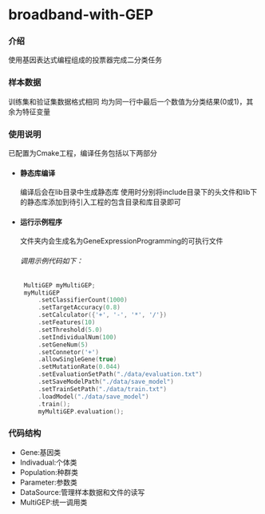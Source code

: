 # broadband-with-GEP

### 介绍
使用基因表达式编程组成的投票器完成二分类任务

### 样本数据
训练集和验证集数据格式相同
均为同一行中最后一个数值为分类结果(0或1)，其余为特征变量

### 使用说明
已配置为Cmake工程，编译任务包括以下两部分
- #### 静态库编译 
    编译后会在lib目录中生成静态库
    使用时分别将include目录下的头文件和lib下的静态库添加到待引入工程的包含目录和库目录即可

- #### 运行示例程序
    文件夹内会生成名为GeneExpressionProgramming的可执行文件
    ###### 调用示例代码如下：
   ```c++ 
    MultiGEP myMultiGEP;
	myMultiGEP
		.setClassifierCount(1000)
		.setTargetAccuracy(0.8)
		.setCalculator({'+', '-', '*', '/'})
		.setFeatures(10)
		.setThreshold(5.0)
		.setIndividualNum(100)
		.setGeneNum(5)
		.setConnetor('+')
		.allowSingleGene(true)
		.setMutationRate(0.044)
		.setEvaluationSetPath("./data/evaluation.txt")
		.setSaveModelPath("./data/save_model")
		.setTrainSetPath("./data/train.txt")
		.loadModel("./data/save_model")
		.train();
		myMultiGEP.evaluation();
    ```


### 代码结构
- Gene:基因类
- Indivadual:个体类
- Population:种群类
- Parameter:参数类
- DataSource:管理样本数据和文件的读写
- MultiGEP:统一调用类


